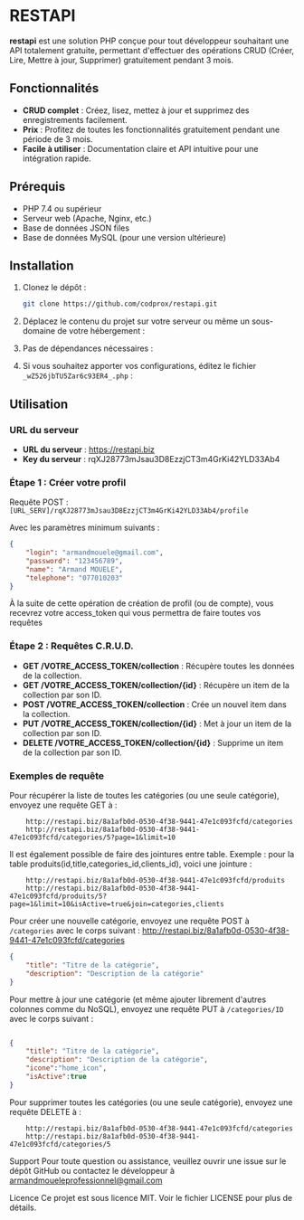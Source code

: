 # RESTAPI

**restapi** est une solution PHP conçue pour tout développeur souhaitant une API totalement gratuite, permettant d'effectuer des opérations CRUD (Créer, Lire, Mettre à jour, Supprimer) gratuitement pendant 3 mois.

## Fonctionnalités

- **CRUD complet** : Créez, lisez, mettez à jour et supprimez des enregistrements facilement.
- **Prix** : Profitez de toutes les fonctionnalités gratuitement pendant une période de 3 mois.
- **Facile à utiliser** : Documentation claire et API intuitive pour une intégration rapide.

## Prérequis

- PHP 7.4 ou supérieur
- Serveur web (Apache, Nginx, etc.)
- Base de données JSON files
- Base de données MySQL (pour une version ultérieure)

## Installation

1. Clonez le dépôt :
    ```bash
    git clone https://github.com/codprox/restapi.git
    ```

2. Déplacez le contenu du projet sur votre serveur ou même un sous-domaine de votre hébergement : 

3. Pas de dépendances nécessaires : 

4. Si vous souhaitez apporter vos configurations, éditez le fichier `_wZ526jbTU5Zar6c93ER4_.php` :

## Utilisation

### URL du serveur

- **URL du serveur** : https://restapi.biz
- **Key du serveur** : rqXJ28773mJsau3D8EzzjCT3m4GrKi42YLD33Ab4

### Étape 1 : Créer votre profil

Requête POST : `[URL_SERV]/rqXJ28773mJsau3D8EzzjCT3m4GrKi42YLD33Ab4/profile`

Avec les paramètres minimum suivants :
```json
{
    "login": "armandmouele@gmail.com",
    "password": "123456789",
    "name": "Armand MOUELE",
    "telephone": "077010203"
}
```

À la suite de cette opération de création de profil (ou de compte), vous recevrez votre access_token qui vous permettra de faire toutes vos requêtes

### Étape 2 : Requêtes C.R.U.D.

- **GET /VOTRE_ACCESS_TOKEN/collection** : Récupère toutes les données de la collection.
- **GET /VOTRE_ACCESS_TOKEN/collection/{id}** : Récupère un item de la collection par son ID.
- **POST /VOTRE_ACCESS_TOKEN/collection** : Crée un nouvel item dans la collection.
- **PUT /VOTRE_ACCESS_TOKEN/collection/{id}** : Met à jour un item de la collection par son ID.
- **DELETE /VOTRE_ACCESS_TOKEN/collection/{id}** : Supprime un item de la collection par son ID.


### Exemples de requête

Pour récupérer la liste de toutes les catégories (ou une seule catégorie), envoyez une requête GET à :
``` 
    http://restapi.biz/8a1afb0d-0530-4f38-9441-47e1c093fcfd/categories
    http://restapi.biz/8a1afb0d-0530-4f38-9441-47e1c093fcfd/categories/5?page=1&limit=10
```

Il est également possible de faire des jointures entre table. Exemple : pour la table produits(id,title,categories_id,clients_id), voici une jointure :
``` 
    http://restapi.biz/8a1afb0d-0530-4f38-9441-47e1c093fcfd/produits
    http://restapi.biz/8a1afb0d-0530-4f38-9441-47e1c093fcfd/produits/5?page=1&limit=10&isActive=true&join=categories,clients
```

Pour créer une nouvelle catégorie, envoyez une requête POST à `/categories` avec le corps suivant :
http://restapi.biz/8a1afb0d-0530-4f38-9441-47e1c093fcfd/categories
```json
{
    "title": "Titre de la catégorie",
    "description": "Description de la catégorie"
}
```

Pour mettre à jour une catégorie (et même ajouter librement d'autres colonnes comme du NoSQL), envoyez une requête PUT à `/categories/ID` avec le corps suivant :
```http://restapi.biz/8a1afb0d-0530-4f38-9441-47e1c093fcfd/categories/5
```
```json
{
    "title": "Titre de la catégorie",
    "description": "Description de la catégorie",
    "icone":"home_icon",
    "isActive":true
}
```

Pour supprimer toutes les catégories (ou une seule catégorie), envoyez une requête DELETE à :
``` 
    http://restapi.biz/8a1afb0d-0530-4f38-9441-47e1c093fcfd/categories
    http://restapi.biz/8a1afb0d-0530-4f38-9441-47e1c093fcfd/categories/5
```


Support
Pour toute question ou assistance, veuillez ouvrir une issue sur le dépôt GitHub ou contactez le développeur à armandmoueleprofessionnel@gmail.com

Licence
Ce projet est sous licence MIT. Voir le fichier LICENSE pour plus de détails.
